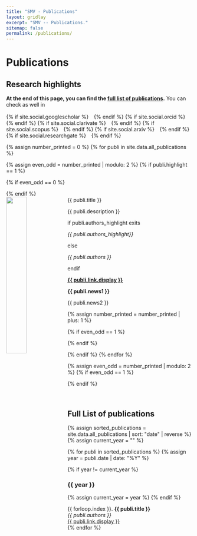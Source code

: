 ```yaml
---
title: "SMV - Publications"
layout: gridlay
excerpt: "SMV -- Publications."
sitemap: false
permalink: /publications/
---
```



# Publications

## Research highlights

**At the end of this page, you can find the [full list of publications](#full-list-of-publications).** You can check as well in 
<div class="social-icons" style="margin-top: 1rem;">
  {% if site.social.googlescholar %}
    <a href="{{ site.social.googlescholar }}" target="_blank" rel="noopener noreferrer" aria-label="Google Scholar" title="Google Scholar">
      <i class="ai ai-google-scholar" style="font-size: 28px; color:#4285F4; margin-right: 10px;"></i>
    </a>
  {% endif %}
  {% if site.social.orcid %}
    <a href="{{ site.social.orcid }}" target="_blank" rel="noopener noreferrer" aria-label="ORCID" title="ORCID">
      <i class="ai ai-orcid" style="font-size: 28px; color:#A6CE39; margin-right: 10px;"></i>
    </a>
  {% endif %}
  {% if site.social.clarivate %}
    <a href="{{ site.social.clarivate }}" target="_blank" rel="noopener noreferrer" aria-label="Clarivate" title="Clarivate">
      <i class="ai ai-clarivate" style="font-size: 28px; color:#004B9A; margin-right: 10px;"></i>
    </a>
  {% endif %}
  {% if site.social.scopus %}
    <a href="{{ site.social.scopus }}" target="_blank" rel="noopener noreferrer" aria-label="Scopus" title="Scopus">
      <i class="ai ai-scopus" style="font-size: 28px; color:#FF4203; margin-right: 10px;"></i>
    </a>
  {% endif %}
  {% if site.social.arxiv %}
    <a href="{{ site.social.arxiv }}" target="_blank" rel="noopener noreferrer" aria-label="arXiv" title="arXiv">
      <i class="ai ai-arxiv" style="font-size: 28px; color:#B31B1B; margin-right: 10px;"></i>
    </a>
  {% endif %}
  {% if site.social.researchgate %}
    <a href="{{ site.social.researchgate }}" target="_blank" rel="noopener noreferrer" aria-label="ResearchGate" title="ResearchGate">
      <i class="ai ai-researchgate" style="font-size: 28px; color:#00CCBB; margin-right: 10px;"></i>
    </a>
  {% endif %}
</div>

{% assign number_printed = 0 %}
{% for publi in site.data.all_publications %}

{% assign even_odd = number_printed | modulo: 2 %}
{% if publi.highlight == 1 %}

{% if even_odd == 0 %}
<div class="row">
{% endif %}

<div class="col-sm-6 clearfix">
 <div class="well">
  <pubtit>{{ publi.title }}</pubtit>
  <img src="{{ site.url }}{{ site.baseurl }}/images/pubpic/{{ publi.image }}" class="img-responsive" width="33%" style="float: left" />
  <p>{{ publi.description }}</p>
   if publi.authors_highlight exits
     <p><em>{{ publi.authors_highlight}}</em></p>
  else
    <p><em>{{ publi.authors }}</em></p>
   endif
   
  <p><strong><a href="{{ publi.link.url }}">{{ publi.link.display }}</a></strong></p>
  <p class="text-danger"><strong> {{ publi.news1 }}</strong></p>
  <p> {{ publi.news2 }}</p>
 </div>
</div>

{% assign number_printed = number_printed | plus: 1 %}

{% if even_odd == 1 %}
</div>
{% endif %}

{% endif %}
{% endfor %}

{% assign even_odd = number_printed | modulo: 2 %}
{% if even_odd == 1 %}
</div>
{% endif %}

<p> &nbsp; </p>

## Full List of publications

{% assign sorted_publications = site.data.all_publications | sort: "date" | reverse %}
{% assign current_year = "" %}

{% for publi in sorted_publications %}
  {% assign year = publi.date | date: "%Y" %}

  {% if year != current_year %}
  <h3>{{ year }}</h3>
  {% assign current_year = year %}
  {% endif %}

  {{ forloop.index }}. <strong>{{ publi.title }}</strong><br />
  <em>{{ publi.authors }}</em><br />
  <a href="{{ publi.link.url }}">{{ publi.link.display }}</a><br />
{% endfor %}
